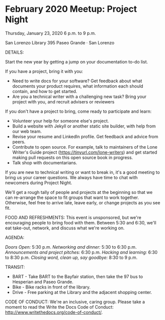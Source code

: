 # February 2020 Meetup: Project Night

Thursday, January 23, 2020
6 p.m. to 9 p.m.

San Lorenzo Library
395 Paseo Grande · San Lorenzo

DETAILS:

Start the new year by getting a jump on your documentation to-do list.

If you have a project, bring it with you:

* Need to write docs for your software? Get feedback about what documents your product requires, what information each should contain, and how to get started.
* Are you a technical writer with a challenging new task? Bring your project with you, and recruit advisers or reviewers

If you don't have a project to bring, come ready to participate and learn:

* Volunteer your help for someone else's project.  
* Build a website with Jekyll or another static site builder, with help from our web team.
* Revise your resume and LinkedIn profile. Get feedback and advice from peers.
* Contribute to open source. For example, talk to maintainers of the Lone Writer's Guide project (https://tinyurl.com/lone-writers) and get started making pull requests on this open source book in progress.
* Talk shop with documentarians.

If you are new to technical writing or want to break in, it's a good meeting to bring us your career questions. We always have time to chat with newcomers during Project Night.

We'll get a rough tally of people and projects at the beginning so that we can re-arrange the space to fit groups that want to work together. Otherwise, feel free to arrive late, leave early, or change projects as you see fit.

FOOD AND REFRESHMENTS:
This event is unsponsored, but we're encouraging people to bring food with them. Between 5:30 and 6:30, we'll eat take-out, network, and discuss what we're working on.

AGENDA:

*Doors Open:* 5:30 p.m.
*Networking and dinner:* 5:30 to 6:30 p.m.
*Announcements and project pitches:* 6:30 p.m.
*Hacking and learning:* 6:30 to 8:30 p.m.
*Closing word, clean up, say goodbye:* 8:30 to 9 p.m.

TRANSIT:

* BART - Take BART to the Bayfair station, then take the 97 bus to Hesperian and Paseo Grande.
* Bike - Bike racks in front of the library.
* Drive - Free parking at the Library and the adjacent shopping center.

CODE OF CONDUCT:
We're an inclusive, caring group. Please take a moment to read the Write the Docs Code of Conduct: http://www.writethedocs.org/code-of-conduct/.

